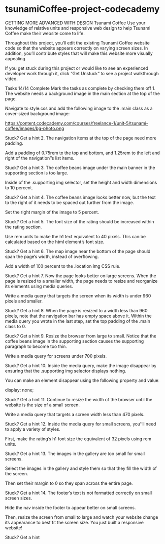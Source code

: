 # tsunamiCoffee-project-codecademy
GETTING MORE ADVANCED WITH DESIGN
Tsunami Coffee
Use your knowledge of relative units and responsive web design to help Tsunami Coffee make their website come to life.

Throughout this project, you’ll edit the existing Tsunami Coffee website code so that the website appears correctly on varying screen sizes. In addition, you’ll contribute styles that will make this website more visually appealing.

If you get stuck during this project or would like to see an experienced developer work through it, click “Get Unstuck“ to see a project walkthrough video.

Tasks
14/14 Complete
Mark the tasks as complete by checking them off
1.
The website needs a background image in the main section at the top of the page.

Navigate to style.css and add the following image to the .main class as a cover-sized background image:

https://content.codecademy.com/courses/freelance-1/unit-5/tsunami-coffee/images/bg-photo.png

Stuck? Get a hint
2.
The navigation items at the top of the page need more padding.

Add a padding of 0.75rem to the top and bottom, and 1.25rem to the left and right of the navigation’’s list items.


Stuck? Get a hint
3.
The coffee beans image under the main banner in the supporting section is too large.

Inside of the .supporting img selector, set the height and width dimensions to 10 percent.


Stuck? Get a hint
4.
The coffee beans image looks better now, but the text to the right of it needs to be spaced out further from the image.

Set the right margin of the image to 5 percent.


Stuck? Get a hint
5.
The font size of the rating should be increased within the rating section.

Use rem units to make the h1 text equivalent to 40 pixels. This can be calculated based on the html element’s font size.


Stuck? Get a hint
6.
The map image near the bottom of the page should span the page’s width, instead of overflowing.

Add a width of 100 percent to the .location img CSS rule.


Stuck? Get a hint
7.
Now the page looks better on large screens. When the page is resized to a smaller width, the page needs to resize and reorganize its elements using media queries.

Write a media query that targets the screen when its width is under 960 pixels and smaller.


Stuck? Get a hint
8.
When the page is resized to a width less than 960 pixels, note that the navigation bar has empty space above it. Within the media query you wrote in the last step, set the top padding of the .main class to 0.


Stuck? Get a hint
9.
Resize the browser from large to small. Notice that the coffee beans image in the supporting section causes the supporting paragraph to become too thin.

Write a media query for screens under 700 pixels.


Stuck? Get a hint
10.
Inside the media query, make the image disappear by ensuring that the .supporting img selector displays nothing.

You can make an element disappear using the following property and value:

display: none;

Stuck? Get a hint
11.
Continue to resize the width of the browser until the website is the size of a small screen.

Write a media query that targets a screen width less than 470 pixels.


Stuck? Get a hint
12.
Inside the media query for small screens, you’’ll need to apply a variety of styles.

First, make the rating’s h1 font size the equivalent of 32 pixels using rem units.


Stuck? Get a hint
13.
The images in the gallery are too small for small screens.

Select the images in the gallery and style them so that they fill the width of the screen.

Then set their margin to 0 so they span across the entire page.


Stuck? Get a hint
14.
The footer’s text is not formatted correctly on small screen sizes.

Hide the nav inside the footer to appear better on small screens.

Then, resize the screen from small to large and watch your website change its appearance to best fit the screen size. You just built a responsive website!


Stuck? Get a hint
